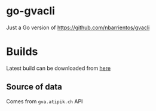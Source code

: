 # go-gvacli

Just a Go version of https://github.com/nbarrientos/gvacli

# Builds

Latest build can be downloaded from [here](https://storage.googleapis.com/go-gvacli/go-gvacli)

## Source of data
Comes from `gva.atipik.ch` API
